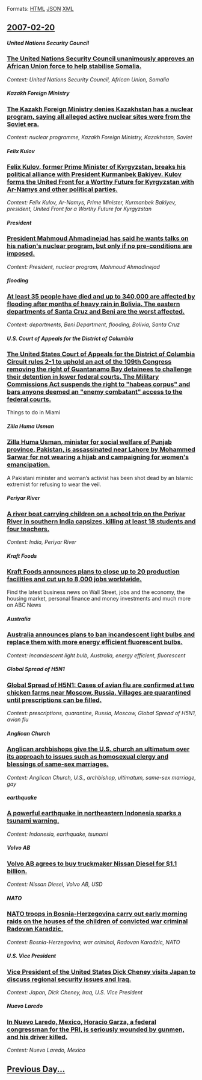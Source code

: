 
Formats: [HTML](2007/02/20/index.html)  [JSON](2007/02/20/index.json)  [XML](2007/02/20/index.xml)  

## [2007-02-20](/news/2007/02/20/index.md)

##### United Nations Security Council
### [ The United Nations Security Council unanimously approves an African Union force to help stabilise Somalia. ](/news/2007/02/20/the-united-nations-security-council-unanimously-approves-an-african-union-force-to-help-stabilise-somalia.md)
_Context: United Nations Security Council, African Union, Somalia_

##### Kazakh Foreign Ministry
### [ The Kazakh Foreign Ministry denies Kazakhstan has a nuclear program, saying all alleged active nuclear sites were from the Soviet era. ](/news/2007/02/20/the-kazakh-foreign-ministry-denies-kazakhstan-has-a-nuclear-program-saying-all-alleged-active-nuclear-sites-were-from-the-soviet-era.md)
_Context: nuclear programme, Kazakh Foreign Ministry, Kazakhstan, Soviet_

##### Felix Kulov
### [ Felix Kulov, former Prime Minister of Kyrgyzstan, breaks his political alliance with President Kurmanbek Bakiyev. Kulov forms the United Front for a Worthy Future for Kyrgyzstan with Ar-Namys and other political parties. ](/news/2007/02/20/felix-kulov-former-prime-minister-of-kyrgyzstan-breaks-his-political-alliance-with-president-kurmanbek-bakiyev-kulov-forms-the-united-fr.md)
_Context: Felix Kulov, Ar-Namys, Prime Minister, Kurmanbek Bakiyev, president, United Front for a Worthy Future for Kyrgyzstan_

##### President
### [ President Mahmoud Ahmadinejad has said he wants talks on his nation's nuclear program, but only if no pre-conditions are imposed. ](/news/2007/02/20/president-mahmoud-ahmadinejad-has-said-he-wants-talks-on-his-nation-s-nuclear-program-but-only-if-no-pre-conditions-are-imposed.md)
_Context: President, nuclear program, Mahmoud Ahmadinejad_

##### flooding
### [ At least 35 people have died and up to 340,000 are affected by flooding after months of heavy rain in Bolivia. The eastern departments of Santa Cruz and Beni are the worst affected. ](/news/2007/02/20/at-least-35-people-have-died-and-up-to-340-000-are-affected-by-flooding-after-months-of-heavy-rain-in-bolivia-the-eastern-departments-of-s.md)
_Context: departments, Beni Department, flooding, Bolivia, Santa Cruz_

##### U.S. Court of Appeals for the District of Columbia
### [ The United States Court of Appeals for the District of Columbia Circuit rules 2-1 to uphold an act of the 109th Congress removing the right of Guantanamo Bay detainees to challenge their detention in lower federal courts. The Military Commissions Act suspends the right to "habeas corpus" and bars anyone deemed an "enemy combatant" access to the federal courts. ](/news/2007/02/20/the-united-states-court-of-appeals-for-the-district-of-columbia-circuit-rules-2-1-to-uphold-an-act-of-the-109th-congress-removing-the-right.md)
Things to do in Miami

##### Zilla Huma Usman
### [ Zilla Huma Usman, minister for social welfare of Punjab province, Pakistan, is assassinated near Lahore by Mohammed Sarwar for not wearing a hijab and campaigning for women's emancipation. ](/news/2007/02/20/zilla-huma-usman-minister-for-social-welfare-of-punjab-province-pakistan-is-assassinated-near-lahore-by-mohammed-sarwar-for-not-wearing.md)
A Pakistani minister and woman’s activist has been shot dead by an Islamic extremist for refusing to wear the veil.

##### Periyar River
### [ A river boat carrying children on a school trip on the Periyar River in southern India capsizes, killing at least 18 students and four teachers. ](/news/2007/02/20/a-river-boat-carrying-children-on-a-school-trip-on-the-periyar-river-in-southern-india-capsizes-killing-at-least-18-students-and-four-teac.md)
_Context: India, Periyar River_

##### Kraft Foods
### [ Kraft Foods announces plans to close up to 20 production facilities and cut up to 8,000 jobs worldwide. ](/news/2007/02/20/kraft-foods-announces-plans-to-close-up-to-20-production-facilities-and-cut-up-to-8-000-jobs-worldwide.md)
Find the latest business news on Wall Street, jobs and the economy, the housing market, personal finance and money investments and much more on ABC News

##### Australia
### [ Australia announces plans to ban incandescent light bulbs and replace them with more energy efficient fluorescent bulbs. ](/news/2007/02/20/australia-announces-plans-to-ban-incandescent-light-bulbs-and-replace-them-with-more-energy-efficient-fluorescent-bulbs.md)
_Context: incandescent light bulb, Australia, energy efficient, fluorescent_

##### Global Spread of H5N1
### [ Global Spread of H5N1: Cases of avian flu are confirmed at two chicken farms near Moscow, Russia. Villages are quarantined until prescriptions can be filled. ](/news/2007/02/20/global-spread-of-h5n1-cases-of-avian-flu-are-confirmed-at-two-chicken-farms-near-moscow-russia-villages-are-quarantined-until-prescripti.md)
_Context: prescriptions, quarantine, Russia, Moscow, Global Spread of H5N1, avian flu_

##### Anglican Church
### [ Anglican archbishops give the U.S. church an ultimatum over its approach to issues such as homosexual clergy and blessings of same-sex marriages. ](/news/2007/02/20/anglican-archbishops-give-the-u-s-church-an-ultimatum-over-its-approach-to-issues-such-as-homosexual-clergy-and-blessings-of-same-sex-marr.md)
_Context: Anglican Church, U.S., archbishop, ultimatum, same-sex marriage, gay_

##### earthquake
### [ A powerful earthquake in northeastern Indonesia sparks a tsunami warning. ](/news/2007/02/20/a-powerful-earthquake-in-northeastern-indonesia-sparks-a-tsunami-warning.md)
_Context: Indonesia, earthquake, tsunami_

##### Volvo AB
### [ Volvo AB agrees to buy truckmaker Nissan Diesel for $1.1 billion. ](/news/2007/02/20/volvo-ab-agrees-to-buy-truckmaker-nissan-diesel-for-1-1-billion.md)
_Context: Nissan Diesel, Volvo AB, USD_

##### NATO
### [ NATO troops in Bosnia-Herzegovina carry out early morning raids on the houses of the children of convicted war criminal Radovan Karadzic. ](/news/2007/02/20/nato-troops-in-bosnia-herzegovina-carry-out-early-morning-raids-on-the-houses-of-the-children-of-convicted-war-criminal-radovan-karada3-4ia.md)
_Context: Bosnia-Herzegovina, war criminal, Radovan Karadzic, NATO_

##### U.S. Vice President
### [ Vice President of the United States Dick Cheney visits Japan to discuss regional security issues and Iraq. ](/news/2007/02/20/vice-president-of-the-united-states-dick-cheney-visits-japan-to-discuss-regional-security-issues-and-iraq.md)
_Context: Japan, Dick Cheney, Iraq, U.S. Vice President_

##### Nuevo Laredo
### [ In Nuevo Laredo, Mexico, Horacio Garza, a federal congressman for the PRI, is seriously wounded by gunmen, and his driver killed. ](/news/2007/02/20/in-nuevo-laredo-mexico-horacio-garza-a-federal-congressman-for-the-pri-is-seriously-wounded-by-gunmen-and-his-driver-killed.md)
_Context: Nuevo Laredo, Mexico_

## [Previous Day...](/news/2007/02/19/index.md)

